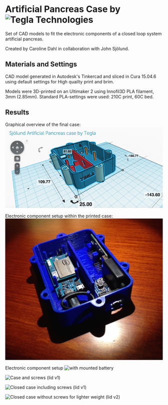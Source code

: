 # Artificial Pancreas Case by ![Tegla Technologies][logo]
Set of CAD models to fit the electronic components of a closed loop system artificial pancreas.

Created by Caroline Dahl in collaboration with John Sjölund.

## Materials and Settings
CAD model generated in Autodesk's Tinkercad and sliced in Cura 15.04.6 using default settings for High quailty print and brim.

Models were 3D-printed on an Ultimaker 2 using Innofil3D PLA filament, 3mm (2.85mm).
Standard PLA-settings were used: 210C print, 60C bed.

## Results
Graphical overview of the final case: ![the final case][overview]

Electronic component setup within the printed case: ![Electronic component setup][caseWoBattery]

Electronic component setup ![with mounted battery][caseInclBattery]

![Case and screws][whitePrint] (lid v1)

![Closed case including screws][closedScrews] (lid v1)

![Closed case without screws][closedNoScrews] for lighter weight (lid v2)

[logo]: https://github.com/TeglaTech/ArtificialPancreas/tree/master/images/tegla_logo_singleLetter.png "Tegla Technologies logo"
[overview]: https://github.com/TeglaTech/ArtificialPancreas/blob/master/ArtificialPancreasCase_byTeglaTech.png "Project overview"
[whitePrint]: https://github.com/TeglaTech/ArtificialPancreas/tree/master/images/WhiteOpenScrews_artPancr_TeglaTech.jpg "Closed case including screws"
[closedScrews]: https://github.com/TeglaTech/ArtificialPancreas/tree/master/images/BlueClosedScrews_artPancr_TeglaTech.jpg "Closed case including screws"
[closedNoScrews]: https://github.com/TeglaTech/ArtificialPancreas/tree/master/images/BlueClosedNoScrews_artPancr_TeglaTech.jpg "Closed case without screws"
[caseInclBattery]: https://github.com/TeglaTech/ArtificialPancreas/tree/master/images/BlueBoardsBattery_artPancr_TeglaTech.jpg "Component setup with mounted battery"
[caseWoBattery]: https://github.com/TeglaTech/ArtificialPancreas/blob/master/BlueBoard_artPancr_TeglaTech.jpg "Component setup within the case"
